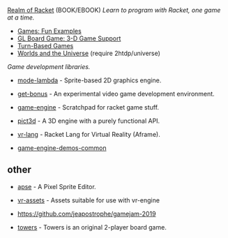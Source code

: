 [Realm of Racket](https://www.realmofracket.com) (BOOK/EBOOK)
_Learn to program with Racket, one game at a time._

* [Games: Fun Examples](https://docs.racket-lang.org/games/index.html)
* [GL Board Game: 3-D Game Support](https://docs.racket-lang.org/gl-board-game/index.html)
* [Turn-Based Games](https://docs.racket-lang.org/turn-based-game/index.html)
* [Worlds and the Universe](https://docs.racket-lang.org/teachpack/2htdpuniverse.html) (require 2htdp/universe)

*Game development libraries.*

* [mode-lambda](https://github.com/jeapostrophe/mode-lambda) - Sprite-based 2D graphics engine.
* [get-bonus](https://github.com/get-bonus/get-bonus) - An experimental video game development environment.
* [game-engine](https://github.com/srfoster/game-engine) - Scratchpad for racket game stuff.
* [pict3d](https://github.com/jeapostrophe/pict3d) - A 3D engine with a purely functional API.
* [vr-lang](https://github.com/thoughtstem/vr-lang) - Racket Lang for Virtual Reality (Aframe).


* [game-engine-demos-common](https://pkgs.racket-lang.org/package/game-engine-demos-common)

## other

* [apse](https://github.com/jeapostrophe/apse) - A Pixel Sprite Editor.
* [vr-assets](https://github.com/thoughtstem/vr-assets) - Assets suitable for use with vr-engine
* <https://github.com/jeapostrophe/gamejam-2019>


* [towers](https://github.com/Metaxal/towers) - Towers is an original 2-player board game.